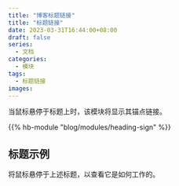 ```yaml
---
title: "博客标题链接"
title: "标题链接"
date: 2023-03-31T16:44:00+08:00
draft: false
series:
  - 文档
categories:
  - 模块
tags:
  - 标题链接
images:
---
```


当鼠标悬停于标题上时，该模块将显示其锚点链接。

<!--more-->

{{% hb-module "blog/modules/heading-sign" %}}

## 标题示例

将鼠标悬停于上述标题，以查看它是如何工作的。
